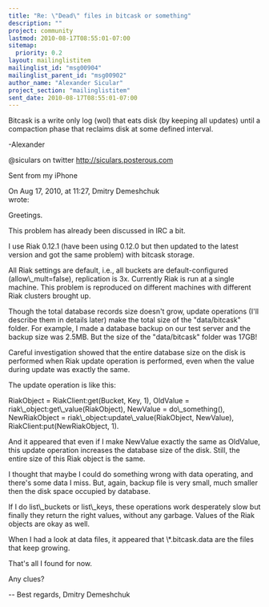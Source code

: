 ```yaml
---
title: "Re: \"Dead\" files in bitcask or something"
description: ""
project: community
lastmod: 2010-08-17T08:55:01-07:00
sitemap:
  priority: 0.2
layout: mailinglistitem
mailinglist_id: "msg00904"
mailinglist_parent_id: "msg00902"
author_name: "Alexander Sicular"
project_section: "mailinglistitem"
sent_date: 2010-08-17T08:55:01-07:00
---
```



Bitcask is a write only log (wol) that eats disk (by keeping all 
updates) until a compaction phase that reclaims disk at some defined 
interval.


-Alexander


@siculars on twitter
http://siculars.posterous.com

Sent from my iPhone

On Aug 17, 2010, at 11:27, Dmitry Demeshchuk  
wrote:

Greetings.

This problem has already been discussed in IRC a bit.

I use Riak 0.12.1 (have been using 0.12.0 but then updated to the
latest version and got the same problem) with bitcask storage.

All Riak settings are default, i.e., all buckets are
default-configured (allow\\_mult=false), replication is 3x. Currently
Riak is run at a single machine. This problem is reproduced on
different machines with different Riak clusters brought up.

Though the total database records size doesn't grow, update operations
(I'll describe them in details later) make the total size of the
"data/bitcask" folder. For example, I made a database backup on our
test server and the backup size was 2.5MB. But the size of the
"data/bitcask" folder was 17GB!

Careful investigation showed that the entire database size on the disk
is performed when Riak update operation is performed, even when the
value during update was exactly the same.

The update operation is like this:

RiakObject = RiakClient:get(Bucket, Key, 1),
OldValue = riak\\_object:get\\_value(RiakObject),
NewValue = do\\_something(),
NewRiakObject = riak\\_object:update\\_value(RiakObject, NewValue),
RiakClient:put(NewRiakObject, 1).

And it appeared that even if I make NewValue exactly the same as
OldValue, this update operation increases the database size of the
disk. Still, the entire size of this Riak object is the same.

I thought that maybe I could do something wrong with data operating,
and there's some data I miss. But, again, backup file is very small,
much smaller then the disk space occupied by database.

If I do list\\_buckets or list\\_keys, these operations work desperately
slow but finally they return the right values, without any garbage.
Values of the Riak objects are okay as well.

When I had a look at data files, it appeared that \\*.bitcask.data are
the files that keep growing.

That's all I found for now.

Any clues?

--
Best regards,
Dmitry Demeshchuk
